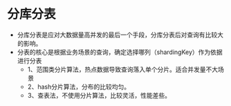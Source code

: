 # 分库分表
+ 分库分表是应对大数据量高并发的最后一个手段，分库分表后对查询有比较大的影响。
+ 分表的核心是根据业务场景的查询，确定选择哪列（shardingKey）作为依据进行分表
  + 1、范围类分片算法，热点数据导致查询落入单个分片。适合并发量不大场景
  + 2、hash分片算法，分布的比较均匀。
  + 3、查表法，不使用分片算法，比较灵活，性能差些。